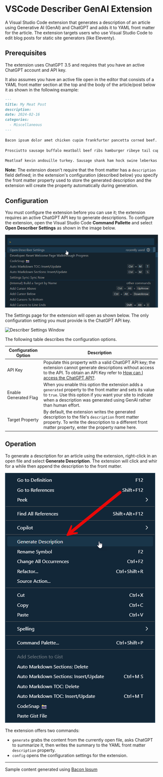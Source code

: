 # VSCode Describer GenAI Extension

A Visual Studio Code extension that generates a description of an article using Generative AI (GenAI) and ChatGPT and adds it to YAML front matter for the article. The extension targets users who use Visual Studio Code to edit blog posts for static site generators (like Eleventy).

## Prerequisites

The extension uses ChatGPT 3.5 and requires that you have an active ChatGPT account and API key.

It also assumes you have an active file open in the editor that consists of a YAML front matter section at the top and the body of the article/post below it as shown in the following example:

```markdown
---
title: My Meat Post
description: 
date: 2024-02-16
categories:
  - Miscellaneous
---

Bacon ipsum dolor amet chicken cupim frankfurter pancetta corned beef. Tenderloin beef ribs chislic turducken spare ribs sausage ham hock leberkas. Spare ribs picanha strip steak landjaeger short loin, pig kevin shoulder rump sirloin venison. Turducken frankfurter swine spare ribs, tail drumstick t-bone hamburger doner ham meatball kevin. Sirloin landjaeger sausage leberkas meatball chislic swine tongue strip steak chicken.

Prosciutto sausage buffalo meatball beef ribs hamburger ribeye tail cupim drumstick turducken kevin chicken. Pancetta beef ribs filet mignon pork belly salami prosciutto. Pork belly turducken meatloaf doner meatball. Tail t-bone beef ribs filet mignon. Meatloaf cupim pastrami cow ham.

Meatloaf kevin andouille turkey. Sausage shank ham hock swine leberkas pastrami boudin buffalo frankfurter. Turducken venison beef ribs turkey, salami filet mignon pig tail pork chop biltong strip steak jowl short ribs cupim. Pastrami chuck sausage alcatra cupim. Spare ribs leberkas ham beef, turducken pastrami ball tip shoulder landjaeger shankle andouille turkey. Tail pork chop strip steak brisket sirloin turkey beef pork belly.
```

**Note:** The extension doesn't require that the front matter has a `description` field defined; in the extension's configuration (described below) you specify the front matter property used to store the generated description and the extension will create the property automatically during generation.

## Configuration

You must configure the extension before you can use it; the extension requires an active ChatGPT API key to generate descriptions. To configure the extension, open the Visual Studio Code **Command Pallette** and select **Open Describer Settings** as shown in the image below.

![Visual Studio Code Command Pallette](https://github.com/johnwargo/vscode-describer-genai/blob/main/images/command-pallette.png)

The Settings page for the extension will open as shown below. The only configuration setting you must provide is the ChatGPT API key. 

![Describer Settings Window](https://github.com/johnwargo/vscode-describer-genai/blob/main/genai/images/describer-settings.png)

The following table describes the configuration options.

| Configuration Option  | Description |
| --------------------- | ----------- |
| API Key               | Populate this property with a valid ChatGPT API key; the extension cannot generate descriptions without access to the API. To obtain an API Key refer to [How can I access the ChatGPT API?]( https://help.openai.com/en/articles/7039783-how-can-i-access-the-chatgpt-api). |
| Enable Generated Flag | When you enable this option the extension adds a `generated` property to the front matter and sets its value to `true`. Use this option if you want your site to indicate when a description was generated using GenAI rather than human effort. |
| Target Property       | By default, the extension writes the generated description to the file's `description` front matter property. To write the description to a different front matter property, enter the property name here. |

## Operation

To generate a description for an article using the extension, right-click in an open file and select **Generate Description**. The extension will click and whir for a while then append the description to the front matter. 

![Right-click menu example](https://github.com/johnwargo/vscode-describer-genai/blob/main/images/right-click-menu.png)

The extension offers two commands:

* `generate` grabs the content from the currently open file, asks ChatGPT to summarize it, then writes the summary to the YAML front matter `description` property.
* `config` opens the configuration settings for the extension.



***

Sample content generated using [Bacon Ipsum](https://baconipsum.com/)

